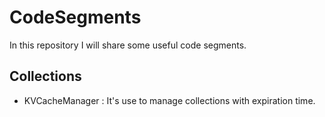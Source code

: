 # CodeSegments
In this repository I will share some useful code segments.

## Collections
* KVCacheManager : It's use to manage collections with expiration time.